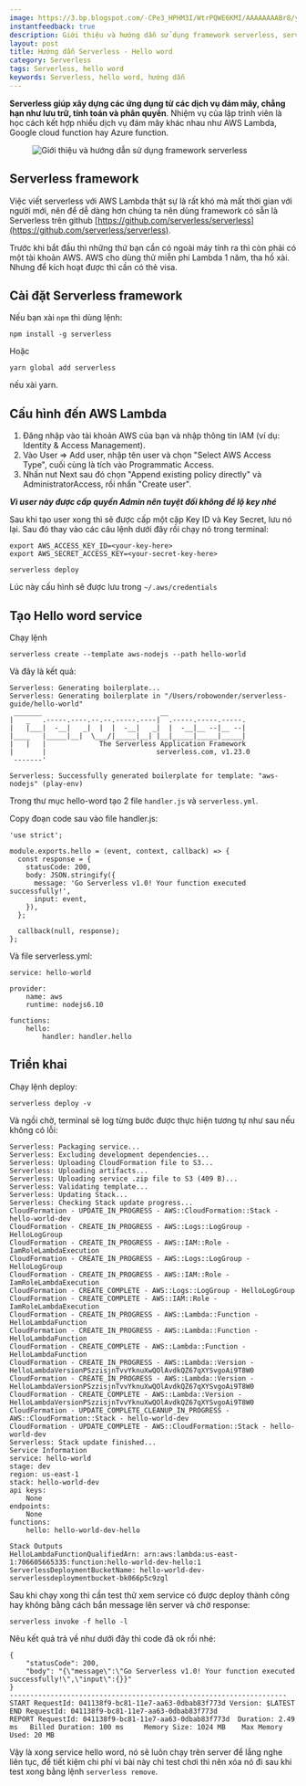 ```yaml
---
image: https://3.bp.blogspot.com/-CPe3_HPHM3I/WtrPQWE6KMI/AAAAAAAABr8/yC1b6nnNszcWyeaG9RPH9zB2iGWD-0LJQCLcBGAs/s640/serverless.jpg
instantfeedback: true
description: Giới thiệu và hướng dẫn sử dụng framework serverless, serverless hello word
layout: post
title: Hướng dẫn Serverless - Hello word
category: Serverless
tags: Serverless, hello word
keywords: Serverless, hello word, hướng dẫn
---
```


**Serverless giúp xây dựng các ứng dụng từ các dịch vụ đám mây, chẳng hạn như lưu trữ, tính toán và phân quyền**. Nhiệm vụ của lập trình viên là học cách kết hợp nhiều dịch vụ đám mây khác nhau như AWS Lambda, Google cloud function hay Azure function.

<figure><img src="https://3.bp.blogspot.com/-CPe3_HPHM3I/WtrPQWE6KMI/AAAAAAAABr8/yC1b6nnNszcWyeaG9RPH9zB2iGWD-0LJQCLcBGAs/s640/serverless.jpg" alt="Giới thiệu và hướng dẫn sử dụng framework serverless" title="Giới thiệu và hướng dẫn sử dụng framework serverless"></figure>

## Serverless framework

Việc viết serverless với AWS Lambda thật sự là rất khó mà mất thời gian với người mới, nên để dễ dàng hơn chúng ta nên dùng framework có sẵn là Serverless trên github [https://github.com/serverless/serverless](https://github.com/serverless/serverless).

Trước khi bắt đầu thì những thứ bạn cần có ngoài máy tính ra thì còn phải có một tài khoản AWS. AWS cho dùng thử miễn phí Lambda 1 năm, tha hồ xài. Nhưng để kích hoạt được thì cần có thẻ visa.

## Cài đặt Serverless framework

Nếu bạn xài `npm` thì dùng lệnh:

```
npm install -g serverless
```

Hoặc

```
yarn global add serverless
```

nếu xài yarn.

## Cấu hình đến AWS Lambda

1. Đăng nhập vào tài khoản AWS của bạn và nhập thông tin IAM (ví dụ: Identity & Access Management). 
2. Vào User => Add user, nhập tên user và chọn "Select AWS Access Type", cuối cùng là tích vào Programmatic Access.
3. Nhấn nut Next sau đó chọn "Append existing policy directly" và AdministratorAccess, rồi nhấn "Create user".

***Vì user này được cấp quyền Admin nên tuyệt đối không để lộ key nhé***

Sau khi tạo user xong thì sẽ được cấp một cặp Key ID và Key Secret, lưu nó lại. Sau đó thay vào các câu lệnh dưới đây rồi chạy nó trong terminal:

```
export AWS_ACCESS_KEY_ID=<your-key-here>
export AWS_SECRET_ACCESS_KEY=<your-secret-key-here>

serverless deploy
```

Lúc này cấu hình sẽ được lưu trong `~/.aws/credentials`

## Tạo Hello word service

Chạy lệnh

```
serverless create --template aws-nodejs --path hello-world
```

Và đây là kết quả:

```
Serverless: Generating boilerplate...
Serverless: Generating boilerplate in "/Users/robowonder/serverless-guide/hello-world"
 _______                             __
|   _   .-----.----.--.--.-----.----|  .-----.-----.-----.
|   |___|  -__|   _|  |  |  -__|   _|  |  -__|__ --|__ --|
|____   |_____|__|  \___/|_____|__| |__|_____|_____|_____|
|   |   |             The Serverless Application Framework
|       |                           serverless.com, v1.23.0
 -------'

Serverless: Successfully generated boilerplate for template: "aws-nodejs" (play-env)
```

Trong thư mục hello-word tạo 2 file `handler.js` và `serverless.yml`.

Copy đoạn code sau vào file handler.js:

```
'use strict';

module.exports.hello = (event, context, callback) => {
  const response = {
    statusCode: 200,
    body: JSON.stringify({
      message: 'Go Serverless v1.0! Your function executed successfully!',
      input: event,
    }),
  };

  callback(null, response);
};
```

Và file serverless.yml:

```
service: hello-world

provider:
	name: aws
	runtime: nodejs6.10

functions:
	hello:
    	handler: handler.hello
```


## Triển khai

Chạy lệnh deploy:

```
serverless deploy -v
```

Và ngồi chờ, terminal sẽ log từng bước được thực hiện tương tự như sau nếu không có lỗi:

```
Serverless: Packaging service...
Serverless: Excluding development dependencies...
Serverless: Uploading CloudFormation file to S3...
Serverless: Uploading artifacts...
Serverless: Uploading service .zip file to S3 (409 B)...
Serverless: Validating template...
Serverless: Updating Stack...
Serverless: Checking Stack update progress...
CloudFormation - UPDATE_IN_PROGRESS - AWS::CloudFormation::Stack - hello-world-dev
CloudFormation - CREATE_IN_PROGRESS - AWS::Logs::LogGroup - HelloLogGroup
CloudFormation - CREATE_IN_PROGRESS - AWS::IAM::Role - IamRoleLambdaExecution
CloudFormation - CREATE_IN_PROGRESS - AWS::Logs::LogGroup - HelloLogGroup
CloudFormation - CREATE_IN_PROGRESS - AWS::IAM::Role - IamRoleLambdaExecution
CloudFormation - CREATE_COMPLETE - AWS::Logs::LogGroup - HelloLogGroup
CloudFormation - CREATE_COMPLETE - AWS::IAM::Role - IamRoleLambdaExecution
CloudFormation - CREATE_IN_PROGRESS - AWS::Lambda::Function - HelloLambdaFunction
CloudFormation - CREATE_IN_PROGRESS - AWS::Lambda::Function - HelloLambdaFunction
CloudFormation - CREATE_COMPLETE - AWS::Lambda::Function - HelloLambdaFunction
CloudFormation - CREATE_IN_PROGRESS - AWS::Lambda::Version - HelloLambdaVersionPSzzisjnTvvYknuXwQOlAvdkQZ67qXYSvgoAi9T8W0
CloudFormation - CREATE_IN_PROGRESS - AWS::Lambda::Version - HelloLambdaVersionPSzzisjnTvvYknuXwQOlAvdkQZ67qXYSvgoAi9T8W0
CloudFormation - CREATE_COMPLETE - AWS::Lambda::Version - HelloLambdaVersionPSzzisjnTvvYknuXwQOlAvdkQZ67qXYSvgoAi9T8W0
CloudFormation - UPDATE_COMPLETE_CLEANUP_IN_PROGRESS - AWS::CloudFormation::Stack - hello-world-dev
CloudFormation - UPDATE_COMPLETE - AWS::CloudFormation::Stack - hello-world-dev
Serverless: Stack update finished...
Service Information
service: hello-world
stage: dev
region: us-east-1
stack: hello-world-dev
api keys:
  	None
endpoints:
  	None
functions:
  	hello: hello-world-dev-hello

Stack Outputs
HelloLambdaFunctionQualifiedArn: arn:aws:lambda:us-east-1:706605665335:function:hello-world-dev-hello:1
ServerlessDeploymentBucketName: hello-world-dev-serverlessdeploymentbucket-bk066p5c9zgl
```

Sau khi chạy xong thì cần test thử xem service có được deploy thành công hay không bằng cách bắn message lên server và chờ response:

```
serverless invoke -f hello -l
```

Nêu kết quả trả về như dưới đây thì code đã ok rồi nhé:

```
{
    "statusCode": 200,
    "body": "{\"message\":\"Go Serverless v1.0! Your function executed successfully!\",\"input\":{}}"
}
--------------------------------------------------------------------
START RequestId: 041138f9-bc81-11e7-aa63-0dbab83f773d Version: $LATEST
END RequestId: 041138f9-bc81-11e7-aa63-0dbab83f773d
REPORT RequestId: 041138f9-bc81-11e7-aa63-0dbab83f773d  Duration: 2.49 ms   Billed Duration: 100 ms     Memory Size: 1024 MB    Max Memory Used: 20 MB
```

Vậy là xong service hello word, nó sẽ luôn chạy trên server để lắng nghe liên tục, để tiết kiệm chi phí vì bài này chỉ test chơi thì nên xóa nó đi sau khi test xong bằng lệnh ```serverless remove```.
